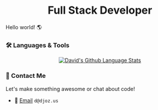 <h1 align="center">Full Stack Developer</h1>

Hello world! 🌎

### 🛠️ Languages & Tools
<div align="center">
    <a href="mailto:david@djoz.us">
        <img alt="David's Github Language Stats" src="https://github-readme-stats.vercel.app/api/top-langs/?username=Unit2795&layout=compact&theme=tokyonight"/>
    </a>
</div>

### 📡 Contact Me
Let's make something awesome or chat about code!
- 📧 [Email](mailto:d@djoz.us) `d@djoz.us`

